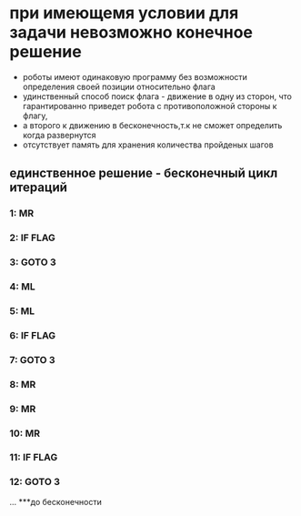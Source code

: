 # при имеющемя условии для задачи невозможно конечное решение

- роботы имеют одинаковую программу без возможности определения своей позиции относительно флага
- удинственный способ поиск флага - движение в одну из сторон,
что гарантированно приведет робота с противоположной стороны к флагу,
- а второго к движению в бесконечность,т.к не сможет определить когда развернутся
- отсутствует память для хранения количества пройденых шагов

## единственное решение - бесконечный цикл итераций

### 1: MR
### 2: IF FLAG
### 3: GOTO 3

### 4: ML
### 5: ML
### 6: IF FLAG
### 7: GOTO 3

### 8: MR
### 9: MR
### 10: MR
### 11: IF FLAG
### 12: GOTO 3
... ***до бесконечности

